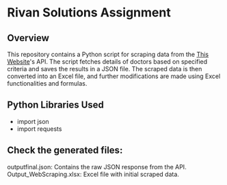 # Rivan Solutions Assignment

## Overview
This repository contains a Python script for scraping data from the [This Website]([https://intake.steerhealth.io](https://intake.steerhealth.io/doctor-search/aa1f8845b2eb62a957004eb491bb8ba70a))'s API. The script fetches details of doctors based on specified criteria and saves the results in a JSON file. The scraped data is then converted into an Excel file, and further modifications are made using Excel functionalities and formulas.

## Python Libraries Used
- import json
- import requests

## Check the generated files:
outputfinal.json: Contains the raw JSON response from the API.
Output_WebScraping.xlsx: Excel file with initial scraped data.
